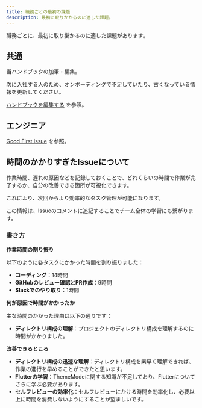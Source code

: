 ```yaml
---
title: 職務ごとの最初の課題
description: 最初に取りかかるのに適した課題。
---
```

職務ごとに、最初に取り掛かるのに適した課題があります。

## 共通

当ハンドブックの加筆・編集。

次に入社する人のため、オンボーディングで不足していたり、古くなっている情報を更新してください。

[ハンドブックを編集する](../handbook) を参照。

## エンジニア

[Good First Issue](/engineering/good-first-issue/) を参照。

## 時間のかかりすぎたIssueについて

作業時間、遅れの原因などを記録しておくことで、どれくらいの時間で作業が完了するか、自分の改善できる箇所が可視化できます。

これにより、次回からより効率的なタスク管理が可能になります。

この情報は、Issueのコメントに追記することでチーム全体の学習にも繋がります。

### 書き方

**作業時間の割り振り**

以下のように各タスクにかかった時間を割り振りました：

- **コーディング**：14時間
- **GitHubのレビュー確認とPR作成**：9時間
- **Slackでのやり取り**：1時間

**何が原因で時間がかかったか**

主な時間のかかった理由は以下の通りです：

- **ディレクトリ構成の理解**：プロジェクトのディレクトリ構成を理解するのに時間がかかりました。

**改善できるところ**

- **ディレクトリ構成の迅速な理解**：ディレクトリ構成を素早く理解できれば、作業の進行を早めることができたと思います。
- **Flutterの学習**：ThemeModeに関する知識が不足しており、Flutterについてさらに学ぶ必要があります。
- **セルフレビューの効率化**：セルフレビューにかける時間を効率化し、必要以上に時間を消費しないようにすることが望ましいです。
